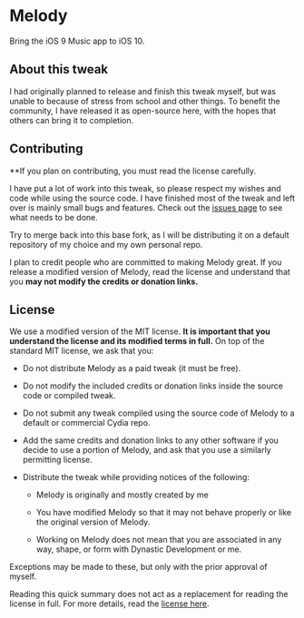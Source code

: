 # Melody

Bring the iOS 9 Music app to iOS 10.

## About this tweak

I had originally planned to release and finish this tweak myself, but was unable to because of stress from school and other things. To benefit the community, I have released it as open-source here, with the hopes that others can bring it to completion.

## Contributing

**If you plan on contributing, you must read the license carefully.

I have put a lot of work into this tweak, so please respect my wishes and code while using the source code. I have finished most of the tweak and left over is mainly small bugs and features. Check out the [issues page](https://github.com/AppleBetas/Melody/issues) to see what needs to be done.

Try to merge back into this base fork, as I will be distributing it on a default repository of my choice and my own personal repo.

I plan to credit people who are committed to making Melody great. If you release a modified version of Melody, read the license and understand that you **may not modify the credits or donation links.**

## License

We use a modified version of the MIT license. **It is important that you understand the license and its modified terms in full.** On top of the standard MIT license, we ask that you:

- Do not distribute Melody as a paid tweak (it must be free).

- Do not modify the included credits or donation links inside the source code or compiled tweak.

- Do not submit any tweak compiled using the source code of Melody to a default or commercial Cydia repo.

- Add the same credits and donation links to any other software if you decide to use a portion of Melody, and ask that you use a similarly permitting license.

- Distribute the tweak while providing notices of the following:

  - Melody is originally and mostly created by me

  - You have modified Melody so that it may not behave properly or like the original version of Melody.

  - Working on Melody does not mean that you are associated in any way, shape, or form with Dynastic Development or me.

Exceptions may be made to these, but only with the prior approval of myself.

Reading this quick summary does not act as a replacement for reading the license in full. For more details, read the [license here](/LICENSE).
